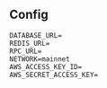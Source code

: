 ## Config

```
DATABASE_URL=
REDIS_URL=
RPC_URL=
NETWORK=mainnet
AWS_ACCESS_KEY_ID=
AWS_SECRET_ACCESS_KEY=
```
